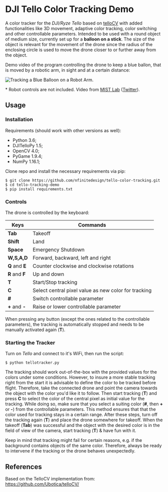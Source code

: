 # DJI Tello Color Tracking Demo

A color tracker for the *DJI/Ryze Tello* based on [telloCV](https://github.com/Ubotica/telloCV/) with added functionalities like 3D movement, adaptive color tracking, color switching and other controllable parameters. Intended to be used with a round object of medium size, currently set up for a **balloon on a stick**. The size of the object is relevant for the movement of the drone since the radius of the enclosing circle is used to move the drone closer to or further away from the object.

Demo video of the program controlling the drone to keep a blue ballon, that is moved by a robotic arm, in sight and at a certain distance:

![Tracking a Blue Balloon on a Robot Arm.](robotarmdemo.gif)

\* Robot controls are not included. Video from [MIST Lab](https://mistlab.ca/) ([Twitter](https://twitter.com/mist_lab)).

## Usage

### Installation

Requirements (should work with other versions as well):
- Python 3.6;
- DJITelloPy 1.5;
- OpenCV 4.0;
- PyGame 1.9.4;
- NumPy 1.16.1;


Clone repo and install the necessary requirements via pip:

```
$ git clone https://github.com/nfinitedesign/tello-color-tracking.git
$ cd tello-tracking-demo
$ pip install requirements.txt
```

### Controls ###

The drone is controlled by the keyboard:

| Keys			  | Commands |
|-----------------|--------|
|**Tab** 		  | Takeoff |
|**Shift** 		  | Land |
|**Space**		  | Emergency Shutdown |
|**W,S,A,D**	  | Forward, backward, left and right |
|**Q** and **E**  | Counter clockwise and clockwise rotations |
|**R** and **F**  | Up and down |
|**T**			  | Start/Stop tracking |
|**C**			  | Select central pixel value as new color for tracking |
|**\#**  		  | Switch controllable parameter |
|**\+** and **-** | Raise or lower controllable parameter |

When pressing any button (except the ones related to the controllable parameters), the tracking is automatically stopped and needs to be manually activated again (**T**).

### Starting the Tracker ###

Turn on *Tello* and connect to it's WiFi, then run the script:

```
$ python tellotracker.py
```

The tracking should work out-of-the-box with the provided values for the colors under some conditions. However, to insure a more stable tracking right from the start it is advisable to define the color to be tracked before flight. Therefore, take the connected drone and point the camera towards the object with the color you'd like it to follow. Then start tracking (**T**) and press **C** to select the color of the central pixel as initial value for the tracking. While doing so, make sure that you select a suiting color (**\#**, then **+** or **-**) from the controllable parameters. This method ensures that that the color used for tracking stays in a certain range. After these steps, turn off the tracking again (**T**) and place the drone somewhere for takeoff. When the takeoff (**Tab**) was successful and the object with the desired color is in the field of view of the camera, start tracking (**T**) & have fun with it.

Keep in mind that tracking might fail for certain reasons, e.g. if the background contains objects of the same color. Therefore, always be ready to intervene if the tracking or the drone behaves unexpectedly.

## References ###

Based on the TelloCV implementation from:
https://github.com/Ubotica/telloCV/
